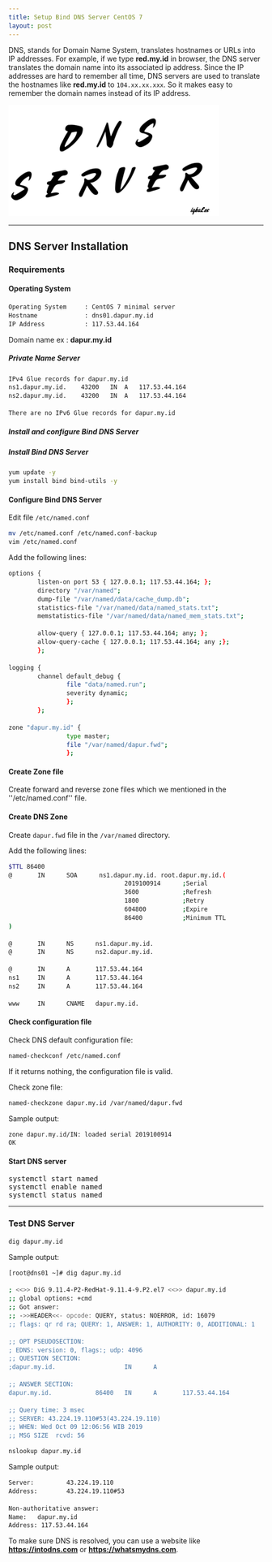 ```yaml
---
title: Setup Bind DNS Server CentOS 7
layout: post
---
```


DNS, stands for Domain Name System, translates hostnames or URLs into IP addresses. For example, if we type **red.my.id** in browser, the DNS server translates the domain name into its associated ip address. Since the IP addresses are hard to remember all time, DNS servers are used to translate the hostnames like **red.my.id** to `104.xx.xx.xxx`. So it makes easy to remember the domain names instead of its IP address.

![DNS Server](/migrated/blog/img/dns.png)

----

## DNS Server Installation

### Requirements

#### Operating System

```bash
Operating System     : CentOS 7 minimal server
Hostname             : dns01.dapur.my.id
IP Address           : 117.53.44.164
```

Domain name ex : **dapur.my.id**
##### Private Name Server

```bash
IPv4 Glue records for dapur.my.id
ns1.dapur.my.id.	43200	IN	A	117.53.44.164
ns2.dapur.my.id.	43200	IN	A	117.53.44.164

There are no IPv6 Glue records for dapur.my.id
```

##### Install and configure Bind DNS Server

##### Install Bind DNS Server

```bash
yum update -y
yum install bind bind-utils -y
```

#### Configure Bind DNS Server

Edit file `/etc/named.conf`

```bash
mv /etc/named.conf /etc/named.conf-backup
vim /etc/named.conf
```

Add the following lines:

```bash
options {
        listen-on port 53 { 127.0.0.1; 117.53.44.164; };
        directory "/var/named";
        dump-file "/var/named/data/cache_dump.db";
        statistics-file "/var/named/data/named_stats.txt";
        memstatistics-file "/var/named/data/named_mem_stats.txt";

        allow-query { 127.0.0.1; 117.53.44.164; any; };
        allow-query-cache { 127.0.0.1; 117.53.44.164; any ;};
        };

logging {
        channel default_debug {
                file "data/named.run";
                severity dynamic;
                };
        };

zone "dapur.my.id" {
                type master;
                file "/var/named/dapur.fwd";
                };
```

#### Create Zone file

Create forward and reverse zone files which we mentioned in the ''/etc/named.conf'' file.

#### Create DNS Zone

Create `dapur.fwd` file in the `/var/named` directory.

Add the following lines:

```bash
$TTL 86400
@       IN      SOA      ns1.dapur.my.id. root.dapur.my.id.(
                                2019100914      ;Serial
                                3600            ;Refresh
                                1800            ;Retry
                                604800          ;Expire
                                86400           ;Minimum TTL
)

@       IN      NS      ns1.dapur.my.id.
@       IN      NS      ns2.dapur.my.id.

@       IN      A       117.53.44.164
ns1     IN      A       117.53.44.164
ns2     IN      A       117.53.44.164

www     IN      CNAME   dapur.my.id.
```

#### Check configuration file

Check DNS default configuration file:

```bash
named-checkconf /etc/named.conf
```

If it returns nothing, the configuration file is valid.

Check zone file:

```bash
named-checkzone dapur.my.id /var/named/dapur.fwd
```

Sample output: 

```bash
zone dapur.my.id/IN: loaded serial 2019100914
OK
```

#### Start DNS server

<pre>
systemctl start named
systemctl enable named
systemctl status named
</pre>

***

### Test DNS Server

```bash
dig dapur.my.id
```

Sample output:

```bash
[root@dns01 ~]# dig dapur.my.id

; <<>> DiG 9.11.4-P2-RedHat-9.11.4-9.P2.el7 <<>> dapur.my.id
;; global options: +cmd
;; Got answer:
;; ->>HEADER<<- opcode: QUERY, status: NOERROR, id: 16079
;; flags: qr rd ra; QUERY: 1, ANSWER: 1, AUTHORITY: 0, ADDITIONAL: 1

;; OPT PSEUDOSECTION:
; EDNS: version: 0, flags:; udp: 4096
;; QUESTION SECTION:
;dapur.my.id.                   IN      A

;; ANSWER SECTION:
dapur.my.id.            86400   IN      A       117.53.44.164

;; Query time: 3 msec
;; SERVER: 43.224.19.110#53(43.224.19.110)
;; WHEN: Wed Oct 09 12:06:56 WIB 2019
;; MSG SIZE  rcvd: 56
```

```bash
nslookup dapur.my.id
```

Sample output:

```bash
Server:         43.224.19.110
Address:        43.224.19.110#53

Non-authoritative answer:
Name:   dapur.my.id
Address: 117.53.44.164
```

To make sure DNS is resolved, you can use a website like **https://intodns.com** or **https://whatsmydns.com**.
